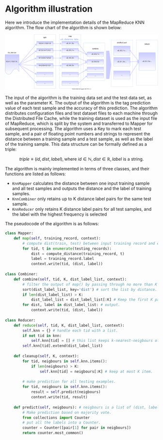 # Algorithm illustration

Here we introduce the implementation details of the MapReduce KNN algorithm. The flow chart of the algorithm is shown below:

![](../figure/algorithm.drawio.svg)

The input of the algorithm is the training data set and the test data set, as well as the parameter K. The output of the algorithm is the tag prediction value of each test sample and the accuracy of this prediction. The algorithm distributes configuration files and test dataset files to each machine through the Distributed File Cache, while the training dataset is used as the input file of MapReduce, which is split by the system and transferred to Mapper for subsequent processing. The algorithm uses a Key to mark each test sample, and a pair of floating point numbers and strings to represent the distance between a training sample and a test sample, as well as the label of the training sample. This data structure can be formally defined as a triple:

$$
triple\equiv (id,dist,label), \text{where } id\in \mathbb{N},dist\in\mathbb{R},label\text{ is a string.}
$$

The algorithm is mainly implemented in terms of three classes, and their functions are listed as follows:

- `KnnMapper` calculates the distance between one input training sample and all test samples and outputs the distance and the label of training samples.
- `KnnCombiner` only retains up to K distance label pairs for the same test sample.
- `KnnReducer`  only retains K distance label pairs for all test samples, and the label with the highest frequency is selected 


The pseudocode of the algorithm is as follows:

```python
class Mapper:
    def map(self, training_record, context):
        # compute dist(train, test) between input training record and each testing record.
        for tid, t in enumerate(testing_records):
            dist = compute_distance(training_record, t)
            label = training_record.label
            context.write(tid, (dist, label))

class Combiner:
    def combine(self, tid, K, dist_label_list, context):
        # filter the output of map() by passing through no more than K pairs.
        sort(dist_label_list, key='dist') # sort the list by distance.
        if len(dist_label_list) > K:
        	dist_label_list = dist_label_list[:K] # Keep the first K pairs.
        for dist, label in dist_label_list: # output.
            context.write(tid, (dist, label))
        
class Reducer:
    def reduce(self, tid, K, dist_label_list, context):
        self.knn = {} # handle each tid with a list.
        if not tid in knn:
            self.knn[tid] = [] # this list keeps k-nearest-neigbours of tid.
        self.knn[tid].extend(dist_label_list)
        
    def cleanup(self, K, context):
        for tid, neigbours in self.knn.items():
            if len(neigbours) > K:
                self.knn[tid] = neigbours[:K] # keep at most K item.
                
        # make prediction for all testing examples.        
        for tid, neigbours in self.knn.items():
            result = self.predict(neigbours)
            context.write(tid, result)
            
    def predict(self, neigbours): # neigbours is a list of (dist, label).
        # Make prediction based on majority vote.
        from collections import Counter
        # put all the labels into a Counter.
        counter = Counter([pair[1] for pair in neigbours])
        return counter.most_common()
```
